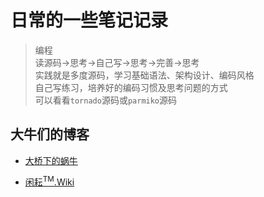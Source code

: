 # 日常的一些笔记记录

> 编程<br>
> 读源码->思考->自己写->思考->完善->思考<br>
> 实践就是多度源码，学习基础语法、架构设计、编码风格<br>
> 自己写练习，培养好的编码习惯及思考问题的方式<br>
> 可以看看`tornado`源码或`parmiko`源码<br>

## 大牛们的博客

- [大桥下的蜗牛](http://blog.lab99.org/)

- [闲耘<sup>TM</sup>.Wiki](http://wiki.hotoo.me/)

